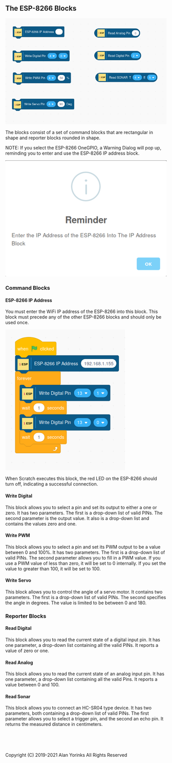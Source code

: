 ## The ESP-8266 Blocks

<img src="./images/esp_blocks.png" >

The blocks consist of a set of command blocks that are rectangular in
shape and reporter blocks rounded in shape.

NOTE: If you select the ESP-8266 OneGPIO, a Warning Dialog will pop up,
reminding you to enter and use the ESP-8266 IP address block. 

<img src="./images/warning.png" >


### Command Blocks

#### ESP-8266 IP Address
You must enter the WiFi IP address of the ESP-8266 into this block. This
block must precede any of the other ESP-8266 blocks and should only be
used once.

<img src="./images/esp_ip.png" >

When Scratch executes this block, the red LED on the ESP-8266 should
turn off, indicating a successful connection.

#### Write Digital
This block allows you to select a pin and set its output to either a one
or zero. It has two parameters. The first is a drop-down list of valid
PINs. The second parameter is the output value.
It also is a drop-down list and contains the values zero and one.

#### Write PWM
This block allows you to select a pin and set its PWM output to be a
value between 0 and 100%. It has two parameters. The first is a
drop-down list of valid PINs. The second parameter allows you to fill in
a PWM value. If you use a PWM value of less than zero, it will be set to
0 internally. If you set the value to greater than 100, it will be set
to 100.

#### Write Servo
This block allows you to control the angle of a servo motor. It contains
two parameters. The first is a
drop-down list of valid PINs. The second specifies
the angle in degrees. The value is limited to be between 0 and 180.

### Reporter Blocks

#### Read Digital
This block allows you to read the current state of a digital input pin.
It has one parameter, a drop-down list containing all the valid PINs. It
reports a value of zero or one.

#### Read Analog
This block allows you to read the current state of an analog input pin.
It has one parameter, a drop-down list containing all the valid Pins. It
reports a value between 0 and 100.

#### Read Sonar
This block allows you to connect an HC-SR04 type device. It has two
parameters, both containing a drop-down list of valid PINs. The
first parameter allows you to select a trigger pin, and the second an
echo pin. It returns the measured distance in centimeters.

<br> <br> <br>


Copyright (C) 2019-2021 Alan Yorinks All Rights Reserved
